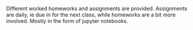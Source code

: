 Different worked homeworks and assignments are provided. Assignments are daily, ie due in for the next class, while homeworks are a bit more involved. Mostly in the form of jupyter notebooks.
